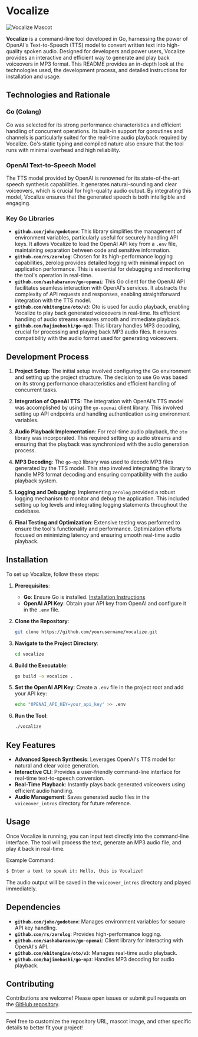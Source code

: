 # Vocalize 
![Vocalize Mascot](https://png.pngtree.com/png-vector/20230408/ourmid/pngtree-sound-waves-equalizer-audio-radio-signal-music-recording-vector-png-image_6678910.png)

**Vocalize** is a command-line tool developed in Go, harnessing the power of OpenAI's Text-to-Speech (TTS) model to convert written text into high-quality spoken audio. Designed for developers and power users, Vocalize provides an interactive and efficient way to generate and play back voiceovers in MP3 format. This README provides an in-depth look at the technologies used, the development process, and detailed instructions for installation and usage.


## Technologies and Rationale

### Go (Golang)
Go was selected for its strong performance characteristics and efficient handling of concurrent operations. Its built-in support for goroutines and channels is particularly suited for the real-time audio playback required by Vocalize. Go's static typing and compiled nature also ensure that the tool runs with minimal overhead and high reliability.

### OpenAI Text-to-Speech Model
The TTS model provided by OpenAI is renowned for its state-of-the-art speech synthesis capabilities. It generates natural-sounding and clear voiceovers, which is crucial for high-quality audio output. By integrating this model, Vocalize ensures that the generated speech is both intelligible and engaging.

### Key Go Libraries

- **`github.com/joho/godotenv`**: This library simplifies the management of environment variables, particularly useful for securely handling API keys. It allows Vocalize to load the OpenAI API key from a `.env` file, maintaining separation between code and sensitive information.
- **`github.com/rs/zerolog`**: Chosen for its high-performance logging capabilities, zerolog provides detailed logging with minimal impact on application performance. This is essential for debugging and monitoring the tool's operation in real-time.
- **`github.com/sashabaranov/go-openai`**: This Go client for the OpenAI API facilitates seamless interaction with OpenAI's services. It abstracts the complexity of API requests and responses, enabling straightforward integration with the TTS model.
- **`github.com/ebitengine/oto/v3`**: Oto is used for audio playback, enabling Vocalize to play back generated voiceovers in real-time. Its efficient handling of audio streams ensures smooth and immediate playback.
- **`github.com/hajimehoshi/go-mp3`**: This library handles MP3 decoding, crucial for processing and playing back MP3 audio files. It ensures compatibility with the audio format used for generating voiceovers.

## Development Process

1. **Project Setup**:
   The initial setup involved configuring the Go environment and setting up the project structure. The decision to use Go was based on its strong performance characteristics and efficient handling of concurrent tasks.

2. **Integration of OpenAI TTS**:
   The integration with OpenAI's TTS model was accomplished by using the `go-openai` client library. This involved setting up API endpoints and handling authentication using environment variables.

3. **Audio Playback Implementation**:
   For real-time audio playback, the `oto` library was incorporated. This required setting up audio streams and ensuring that the playback was synchronized with the audio generation process.

4. **MP3 Decoding**:
   The `go-mp3` library was used to decode MP3 files generated by the TTS model. This step involved integrating the library to handle MP3 format decoding and ensuring compatibility with the audio playback system.

5. **Logging and Debugging**:
   Implementing `zerolog` provided a robust logging mechanism to monitor and debug the application. This included setting up log levels and integrating logging statements throughout the codebase.

6. **Final Testing and Optimization**:
   Extensive testing was performed to ensure the tool's functionality and performance. Optimization efforts focused on minimizing latency and ensuring smooth real-time audio playback.

## Installation

To set up Vocalize, follow these steps:

1. **Prerequisites**:
   - **Go**: Ensure Go is installed. [Installation Instructions](https://golang.org/doc/install)
   - **OpenAI API Key**: Obtain your API key from OpenAI and configure it in the `.env` file.

2. **Clone the Repository**:
   ```bash
   git clone https://github.com/yourusername/vocalize.git
   ```

3. **Navigate to the Project Directory**:
   ```bash
   cd vocalize
   ```

4. **Build the Executable**:
   ```bash
   go build -o vocalize .
   ```

5. **Set the OpenAI API Key**:
   Create a `.env` file in the project root and add your API key:
   ```bash
   echo "OPENAI_API_KEY=your_api_key" >> .env
   ```

6. **Run the Tool**:
   ```bash
   ./vocalize
   ```

## Key Features

- **Advanced Speech Synthesis**: Leverages OpenAI's TTS model for natural and clear voice generation.
- **Interactive CLI**: Provides a user-friendly command-line interface for real-time text-to-speech conversion.
- **Real-Time Playback**: Instantly plays back generated voiceovers using efficient audio handling.
- **Audio Management**: Saves generated audio files in the `voiceover_intros` directory for future reference.

## Usage

Once Vocalize is running, you can input text directly into the command-line interface. The tool will process the text, generate an MP3 audio file, and play it back in real-time.

Example Command:
```bash
$ Enter a text to speak it: Hello, this is Vocalize!
```

The audio output will be saved in the `voiceover_intros` directory and played immediately.

## Dependencies

- **`github.com/joho/godotenv`**: Manages environment variables for secure API key handling.
- **`github.com/rs/zerolog`**: Provides high-performance logging.
- **`github.com/sashabaranov/go-openai`**: Client library for interacting with OpenAI's API.
- **`github.com/ebitengine/oto/v3`**: Manages real-time audio playback.
- **`github.com/hajimehoshi/go-mp3`**: Handles MP3 decoding for audio playback.

## Contributing

Contributions are welcome! Please open issues or submit pull requests on the [GitHub repository](https://github.com/yourusername/vocalize).

---

Feel free to customize the repository URL, mascot image, and other specific details to better fit your project!
